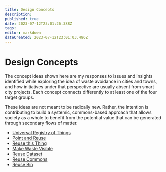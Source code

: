```yaml
---
title: Design Concepts
description: 
published: true
date: 2023-07-12T23:01:26.388Z
tags: 
editor: markdown
dateCreated: 2023-07-12T23:01:03.486Z
---
```


# Design Concepts

The concept ideas shown here are my responses to issues and insights identified while exploring the idea of waste avoidance in cities and towns, and how initiatives under that perspective are usually absent from smart city projects. Each concept connects differently to at least one of the four target groups.

These ideas are not meant to be radically new. Rather, the intention is contributing to build a systemic, commons-based approach that allows society as a whole to benefit from the potential value that can be generated through secondary flows of matter.

- [Universal Registry of Things](concepts/universal-registry-things)
- [Point and Reuse](concepts/point-reuse)
- [Reuse this Thing](concepts/reuse-this-thing)
- [Make Waste Visible](concepts/make-waste-visible)
- [Reuse Dataset](concepts/reuse-dataset)
- [Reuse Commons](concepts/reuse-commons)
- [Reuse Bin](concepts/reuse-bin)
